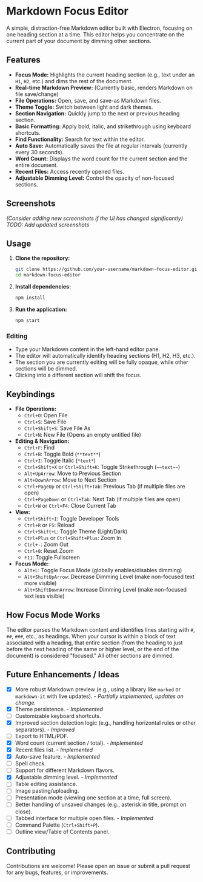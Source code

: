 # Markdown Focus Editor

A simple, distraction-free Markdown editor built with Electron, focusing on one heading section at a time. This editor helps you concentrate on the current part of your document by dimming other sections.

## Features

*   **Focus Mode:** Highlights the current heading section (e.g., text under an `H1`, `H2`, etc.) and dims the rest of the document.
*   **Real-time Markdown Preview:** (Currently basic, renders Markdown on file save/change)
*   **File Operations:** Open, save, and save-as Markdown files.
*   **Theme Toggle:** Switch between light and dark themes.
*   **Section Navigation:** Quickly jump to the next or previous heading section.
*   **Basic Formatting:** Apply bold, italic, and strikethrough using keyboard shortcuts.
*   **Find Functionality:** Search for text within the editor.
*   **Auto Save:** Automatically saves the file at regular intervals (currently every 30 seconds).
*   **Word Count:** Displays the word count for the current section and the entire document.
*   **Recent Files:** Access recently opened files.
*   **Adjustable Dimming Level:** Control the opacity of non-focused sections.

## Screenshots

*(Consider adding new screenshots if the UI has changed significantly)*
*TODO: Add updated screenshots*

## Usage

1.  **Clone the repository:**
    ```bash
    git clone https://github.com/your-username/markdown-focus-editor.git
    cd markdown-focus-editor
    ```
2.  **Install dependencies:**
    ```bash
    npm install
    ```
3.  **Run the application:**
    ```bash
    npm start
    ```

### Editing

*   Type your Markdown content in the left-hand editor pane.
*   The editor will automatically identify heading sections (H1, H2, H3, etc.).
*   The section you are currently editing will be fully opaque, while other sections will be dimmed.
*   Clicking into a different section will shift the focus.

## Keybindings

*   **File Operations:**
    *   `Ctrl+O`: Open File
    *   `Ctrl+S`: Save File
    *   `Ctrl+Shift+S`: Save File As
    *   `Ctrl+N`: New File (Opens an empty untitled file)
*   **Editing & Navigation:**
    *   `Ctrl+F`: Find
    *   `Ctrl+B`: Toggle Bold (`**text**`)
    *   `Ctrl+I`: Toggle Italic (`*text*`)
    *   `Ctrl+Shift+X` or `Ctrl+Shift+K`: Toggle Strikethrough (`~~text~~`)
    *   `Alt+UpArrow`: Move to Previous Section
    *   `Alt+DownArrow`: Move to Next Section
    *   `Ctrl+PageUp` or `Ctrl+Shift+Tab`: Previous Tab (if multiple files are open)
    *   `Ctrl+PageDown` or `Ctrl+Tab`: Next Tab (if multiple files are open)
    *   `Ctrl+W` or `Ctrl+F4`: Close Current Tab
*   **View:**
    *   `Ctrl+Shift+I`: Toggle Developer Tools
    *   `Ctrl+R` or `F5`: Reload
    *   `Ctrl+Shift+L`: Toggle Theme (Light/Dark)
    *   `Ctrl+Plus` or `Ctrl+Shift+Plus`: Zoom In
    *   `Ctrl+-`: Zoom Out
    *   `Ctrl+0`: Reset Zoom
    *   `F11`: Toggle Fullscreen
*   **Focus Mode:**
    *   `Alt+L`: Toggle Focus Mode (globally enables/disables dimming)
    *   `Alt+ShiftUpArrow`: Decrease Dimming Level (make non-focused text more visible)
    *   `Alt+ShiftDownArrow`: Increase Dimming Level (make non-focused text less visible)

## How Focus Mode Works

The editor parses the Markdown content and identifies lines starting with `#`, `##`, `###`, etc., as headings. When your cursor is within a block of text associated with a heading, that entire section (from the heading to just before the next heading of the same or higher level, or the end of the document) is considered "focused." All other sections are dimmed.

## Future Enhancements / Ideas

*   [x] More robust Markdown preview (e.g., using a library like `marked` or `markdown-it` with live updates). - *Partially implemented, updates on change.*
*   [x] Theme persistence. - *Implemented*
*   [ ] Customizable keyboard shortcuts.
*   [x] Improved section detection logic (e.g., handling horizontal rules or other separators). - *Improved*
*   [ ] Export to HTML/PDF.
*   [x] Word count (current section / total). - *Implemented*
*   [x] Recent files list. - *Implemented*
*   [x] Auto-save feature. - *Implemented*
*   [ ] Spell check.
*   [ ] Support for different Markdown flavors.
*   [x] Adjustable dimming level. - *Implemented*
*   [ ] Table editing assistance.
*   [ ] Image pasting/uploading.
*   [ ] Presentation mode (viewing one section at a time, full screen).
*   [ ] Better handling of unsaved changes (e.g., asterisk in title, prompt on close).
*   [ ] Tabbed interface for multiple open files. - *Implemented*
*   [ ] Command Palette (`Ctrl+Shift+P`).
*   [ ] Outline view/Table of Contents panel.

## Contributing

Contributions are welcome! Please open an issue or submit a pull request for any bugs, features, or improvements.
